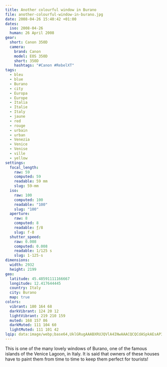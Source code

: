 ```yaml
---
title: Another colourful window in Burano
file: another-colourful-window-in-burano.jpg
date: 2008-04-26 15:40:42 +01:00
dates:
  iso: 2008-04-26
  human: 26 April 2008
gear:
  short: Canon 350D
  camera:
    brand: Canon
    model: EOS 350D
    short: 350D
    hashtags: "#Canon #RebelXT"
tags:
  - bleu
  - blue
  - Burano
  - city
  - Europa
  - Europe
  - Italia
  - Italie
  - Italy
  - jaune
  - red
  - rouge
  - urbain
  - urban
  - Venezia
  - Venice
  - Venise
  - ville
  - yellow
settings:
  focal_length:
    raw: 59
    computed: 59
    readable: 59 mm
    slug: 59-mm
  iso:
    raw: 100
    computed: 100
    readable: "100"
    slug: "100"
  aperture:
    raw: 8
    computed: 8
    readable: ƒ/8
    slug: f-8
  shutter_speed:
    raw: 0.008
    computed: 0.008
    readable: 1/125 s
    slug: 1-125-s
dimensions:
  width: 2932
  height: 2199
geo:
  latitude: 45.48591111166667
  longitude: 12.417644445
  country: Italy
  city: Burano
  map: true
colors:
  vibrant: 180 164 68
  darkVibrant: 124 20 12
  lightVibrant: 219 210 159
  muted: 168 157 86
  darkMuted: 111 104 60
  lightMuted: 111 101 42
lqip: data:image/webp;base64,UklGRugAAABXRUJQVlA4INwAAACQCQCdASpkAEsAP3Gwy1o0r6mlLrgJQpAuCWIAz9wmBY+bA8ye0extcCBQQ9Cq0xjSNnSE9SSahfgO2aD+gY8ND4zsO4BQ2dwAkNk5A1gg/bTC4YcAAPcEGvGllQ/1xc3IM4V/KK7C6F2nj2heLv8A4XjYU2FnonqXdbYM2XJGY0Q6FLmxwEmVVZdCFeqlSB9gfUjVqBmJYybaAKx8OjgEIFwI7BmftAA8D9KGa7dlAut2+r1rhhRDFt7+T62n7AmPuqVO95xx/CjdIgomQxHfJN3WtVmo8y1pqAAA
---
```


This is one of the many lovely windows of Burano, one of the famous islands of the Venice Lagoon, in Italy. It is said that owners of these houses have to paint them from time to time to keep them perfect for tourists!
